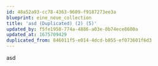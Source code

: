 ```yaml
---
id: 48a52a93-cc78-4363-9609-f9187273ee3a
blueprint: eine_neue_collection
title: 'asd (Duplicated) (2) (5)'
updated_by: f5fe1958-774a-4886-a03e-0b74ece8600a
updated_at: 1675709429
duplicated_from: 846011f5-e014-4dcd-b855-ef073601f6d3
---
```

asd